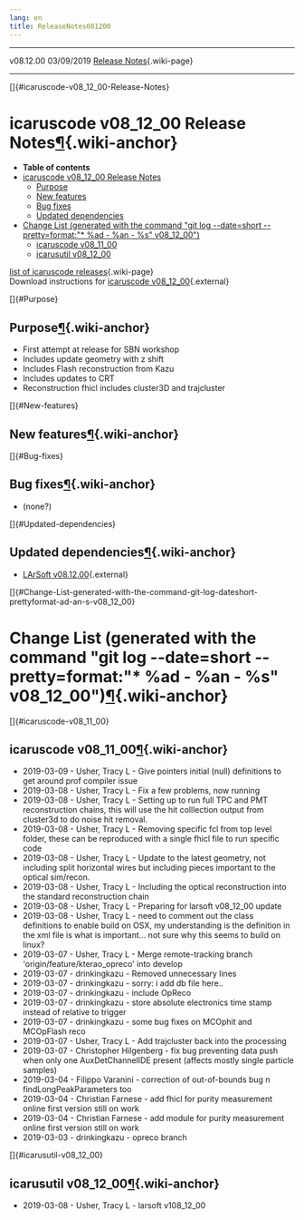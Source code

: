 ```yaml
---
lang: en
title: ReleaseNotes081200
---
```


  ----------- ------------ -- -- ------------------------------------------------------
  v08.12.00   03/09/2019         [Release Notes](ReleaseNotes081200.html){.wiki-page}
  ----------- ------------ -- -- ------------------------------------------------------

[]{#icaruscode-v08_12_00-Release-Notes}

icaruscode v08\_12\_00 Release Notes[¶](#icaruscode-v08_12_00-Release-Notes){.wiki-anchor}
==========================================================================================

-   **Table of contents**
-   [icaruscode v08\_12\_00 Release
    Notes](#icaruscode-v08_12_00-Release-Notes)
    -   [Purpose](#Purpose)
    -   [New features](#New-features)
    -   [Bug fixes](#Bug-fixes)
    -   [Updated dependencies](#Updated-dependencies)
-   [Change List (generated with the command \"git log \--date=short
    \--pretty=format:\"\* %ad - %an - %s\"
    v08\_12\_00\")](#Change-List-generated-with-the-command-git-log-dateshort-prettyformat-ad-an-s-v08_12_00)
    -   [icaruscode v08\_11\_00](#icaruscode-v08_11_00)
    -   [icarusutil v08\_12\_00](#icarusutil-v08_12_00)

[list of icaruscode
releases](List_of_ICARUS_code_releases.html){.wiki-page}\
Download instructions for [icaruscode
v08\_12\_00](http://scisoft.fnal.gov/scisoft/bundles/sbnd/v08_12_00/icaruscode-v08_12_00.html){.external}

[]{#Purpose}

Purpose[¶](#Purpose){.wiki-anchor}
----------------------------------

-   First attempt at release for SBN workshop
-   Includes update geometry with z shift
-   Includes Flash reconstruction from Kazu
-   Includes updates to CRT
-   Reconstruction fhicl includes cluster3D and trajcluster

[]{#New-features}

New features[¶](#New-features){.wiki-anchor}
--------------------------------------------

[]{#Bug-fixes}

Bug fixes[¶](#Bug-fixes){.wiki-anchor}
--------------------------------------

-   (none?)

[]{#Updated-dependencies}

Updated dependencies[¶](#Updated-dependencies){.wiki-anchor}
------------------------------------------------------------

-   [LArSoft
    v08.12.00](https://cdcvs.fnal.gov/redmine/projects/larsoft/wiki/ReleaseNotes081200){.external}

[]{#Change-List-generated-with-the-command-git-log-dateshort-prettyformat-ad-an-s-v08_12_00}

Change List (generated with the command \"git log \--date=short \--pretty=format:\"\* %ad - %an - %s\" v08\_12\_00\")[¶](#Change-List-generated-with-the-command-git-log-dateshort-prettyformat-ad-an-s-v08_12_00){.wiki-anchor}
================================================================================================================================================================================================================================

[]{#icaruscode-v08_11_00}

icaruscode v08\_11\_00[¶](#icaruscode-v08_11_00){.wiki-anchor}
--------------------------------------------------------------

-   2019-03-09 - Usher, Tracy L - Give pointers initial (null)
    definitions to get around prof compiler issue
-   2019-03-08 - Usher, Tracy L - Fix a few problems, now running
-   2019-03-08 - Usher, Tracy L - Setting up to run full TPC and PMT
    reconstruction chains, this will use the hit colllection output from
    cluster3d to do noise hit removal.
-   2019-03-08 - Usher, Tracy L - Removing specific fcl from top level
    folder, these can be reproduced with a single fhicl file to run
    specific code
-   2019-03-08 - Usher, Tracy L - Update to the latest geometry, not
    including split horizontal wires but including pieces important to
    the optical sim/recon.
-   2019-03-08 - Usher, Tracy L - Including the optical reconstruction
    into the standard reconstruction chain
-   2019-03-08 - Usher, Tracy L - Preparing for larsoft v08\_12\_00
    update
-   2019-03-08 - Usher, Tracy L - need to comment out the class
    definitions to enable build on OSX, my understanding is the
    definition in the xml file is what is important\... not sure why
    this seems to build on linux?
-   2019-03-07 - Usher, Tracy L - Merge remote-tracking branch
    \'origin/feature/kterao\_opreco\' into develop
-   2019-03-07 - drinkingkazu - Removed unnecessary lines
-   2019-03-07 - drinkingkazu - sorry: i add db file here..
-   2019-03-07 - drinkingkazu - include OpReco
-   2019-03-07 - drinkingkazu - store absolute electronics time stamp
    instead of relative to trigger
-   2019-03-07 - drinkingkazu - some bug fixes on MCOphit and MCOpFlash
    reco
-   2019-03-07 - Usher, Tracy L - Add trajcluster back into the
    processing
-   2019-03-07 - Christopher Hilgenberg - fix bug preventing data push
    when only one AuxDetChannelIDE present (affects mostly single
    particle samples)
-   2019-03-04 - Filippo Varanini - correction of out-of-bounds bug n
    findLongPeakParameters too
-   2019-03-04 - Christian Farnese - add fhicl for purity measurement
    online first version still on work
-   2019-03-04 - Christian Farnese - add module for purity measurement
    online first version still on work
-   2019-03-03 - drinkingkazu - opreco branch

[]{#icarusutil-v08_12_00}

icarusutil v08\_12\_00[¶](#icarusutil-v08_12_00){.wiki-anchor}
--------------------------------------------------------------

-   2019-03-08 - Usher, Tracy L - larsoft v108\_12\_00
